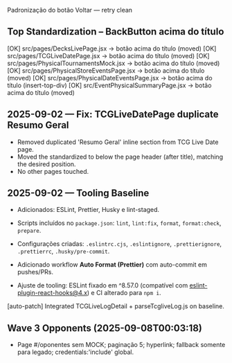 Padronização do botão Voltar — retry clean


## Top Standardization – BackButton acima do título
[OK] src/pages/DecksLivePage.jsx -> botão acima do título (moved)
[OK] src/pages/TCGLiveDatePage.jsx -> botão acima do título (moved)
[OK] src/pages/PhysicalTournamentsMock.jsx -> botão acima do título (moved)
[OK] src/pages/PhysicalStoreEventsPage.jsx -> botão acima do título (moved)
[OK] src/pages/PhysicalDateEventsPage.jsx -> botão acima do título (insert-top-div)
[OK] src/EventPhysicalSummaryPage.jsx -> botão acima do título (moved)


## 2025-09-02 — Fix: TCGLiveDatePage duplicate Resumo Geral
- Removed duplicated 'Resumo Geral' inline section from TCG Live Date page.
- Moved the standardized <ResumoGeralWidget /> to below the page header (after title), matching the desired position.
- No other pages touched.


## 2025-09-02 — Tooling Baseline
- Adicionados: ESLint, Prettier, Husky e lint-staged.
- Scripts incluídos no `package.json`: `lint`, `lint:fix`, `format`, `format:check`, `prepare`.
- Configurações criadas: `.eslintrc.cjs`, `.eslintignore`, `.prettierignore`, `.prettierrc`, `.husky/pre-commit`.

- Adicionado workflow **Auto Format (Prettier)** com auto-commit em pushes/PRs.

- Ajuste de tooling: ESLint fixado em ^8.57.0 (compatível com eslint-plugin-react-hooks@4.x) e CI alterado para `npm i`.


[auto-patch] Integrated TCGLiveLogDetail + parseTcgliveLog.js on baseline.

## Wave 3 Opponents (2025-09-08T00:03:18)
- Page #/oponentes sem MOCK; paginação 5; hyperlink; fallback somente para legado; credentials:'include' global.

